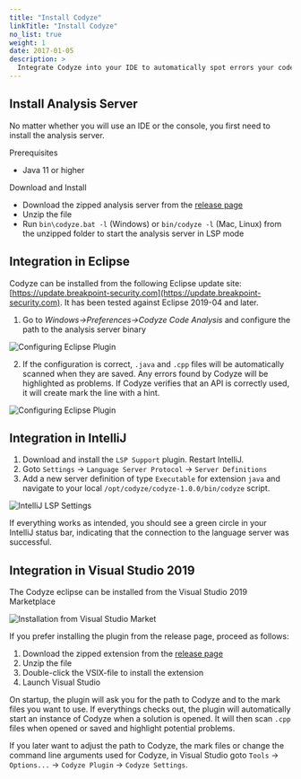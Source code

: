 ```yaml
---
title: "Install Codyze"
linkTitle: "Install Codyze"
no_list: true
weight: 1
date: 2017-01-05
description: >
  Integrate Codyze into your IDE to automatically spot errors your code or use it as a console application to manually explore source code. This page explains how to install Codyze.
---
```



## Install Analysis Server

No matter whether you will use an IDE or the console, you first need to install the analysis server.

Prerequisites

* Java 11 or higher

Download and Install

* Download the zipped analysis server from the [release page](https://github.com/Fraunhofer-AISEC/codyze/releases)
* Unzip the file
* Run `bin\codyze.bat -l` (Windows) or `bin/codyze -l` (Mac, Linux) from the unzipped folder to start the analysis server in LSP mode


## Integration in Eclipse

Codyze can be installed from the following Eclipse update site: [https://update.breakpoint-security.com](https://update.breakpoint-security.com). It has been tested against Eclipse 2019-04 and later.


1. Go to _Windows->Preferences->Codyze Code Analysis_ and configure the path to the analysis server binary

<img src="/img/eclipse-plugin-2.png" 
    alt="Configuring Eclipse Plugin"
    class="mt-3 mb-3 border border-info rounded">

2. If the configuration is correct, `.java` and `.cpp` files will be automatically scanned when they are saved. Any errors found by Codyze will be highlighted as problems. If Codyze verifies that an API is correctly used, it will create mark the line with a hint.

<img src="/img/eclipse-plugin-1.png" 
    alt="Configuring Eclipse Plugin"
    class="mt-3 mb-3 border border-info rounded">

## Integration in IntelliJ

1. Download and install the `LSP Support` plugin. Restart IntelliJ.
2. Goto `Settings` -> `Language Server Protocol` -> `Server Definitions`
3. Add a new server definition of type `Executable` for extension `java` and navigate to your local `/opt/codyze/codyze-1.0.0/bin/codyze` script. 
 
<img src="/img/lsp-settings-intellij.png" 
alt="IntelliJ LSP Settings" 
class="mt-3 mb-3 border border-info rounded">

If everything works as intended, you should see a green circle in your IntelliJ status bar, indicating that the connection to the language server was successful.

## Integration in Visual Studio 2019

The Codyze eclipse can be installed from the Visual Studio 2019 Marketplace

<img src="/img/vs-plugin.jpg" 
alt="Installation from Visual Studio Market" 
class="mt-3 mb-3 border border-info rounded">

If you prefer installing the plugin from the release page, proceed as follows:

1. Download the zipped extension from the [release page](https://github.com/Fraunhofer-AISEC/codyze-vs-plugin/releases)
2. Unzip the file
3. Double-click the VSIX-file to install the extension
4. Launch Visual Studio

On startup, the plugin will ask you for the path to Codyze and to the mark files you want to use. If everythings checks out, the plugin will automatically start an instance of Codyze when a solution is opened. It will then scan `.cpp` files when opened or saved and highlight potential problems.

If you later want to adjust the path to Codyze, the mark files or change the command line arguments used for Codyze, in Visual Studio goto `Tools` -> `Options...` -> `Codyze Plugin` -> `Codyze Settings`.
